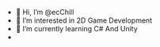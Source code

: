 - 👋 Hi, I’m @ecChill
- 👀 I’m interested in 2D Game Development 
- 🌱 I’m currently learning C# And Unity
- 
<!---
ecChill/ecChill is a ✨ special ✨ repository because its `README.md` (this file) appears on your GitHub profile.
You can click the Preview link to take a look at your changes.
--->
